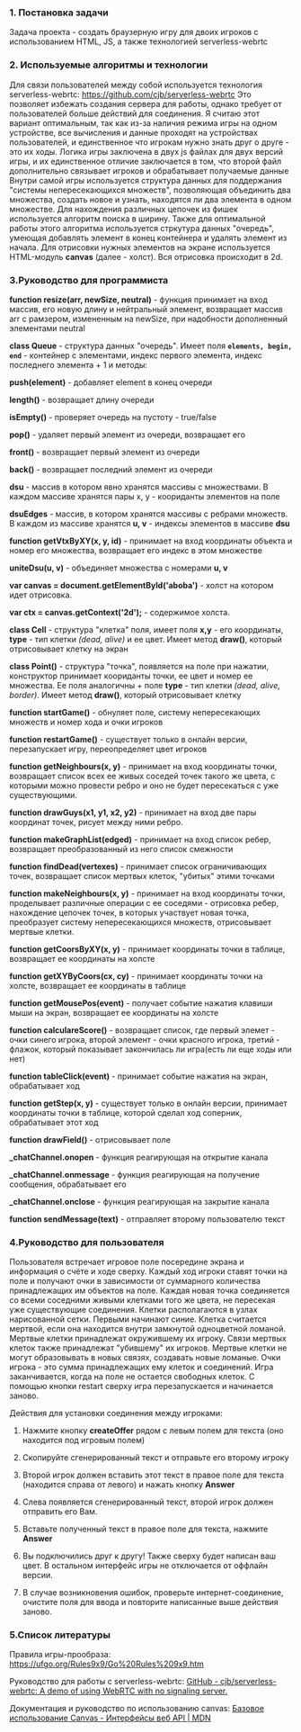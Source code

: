 ### 1. Постановка задачи

Задача проекта - создать браузерную игру для двоих игроков с использованием HTML, JS, а также технологией serverless-webrtc

### 2. Используемые алгоритмы и технологии

Для связи пользователей между собой используется технология serverless-webrtc: https://github.com/cjb/serverless-webrtc
Это позволяет избежать создания сервера для работы, однако требует от пользователей больше действий для соединения. Я считаю этот вариант оптимальным, так как из-за наличия режима игры на одном устройстве, все вычисления и данные проходят на устройствах пользователей, и единственное что игрокам нужно знать друг о друге - это их ходы.
Логика игры заключена в двух js файлах для двух версий игры, и их единственное отличие заключается в том, что второй файл дополнительно связывает игроков и обрабатывает получаемые данные
Внутри самой игры используется структура данных для поддержания "системы непересекающихся множеств", позволяющая объединить два множества, создать новое и узнать, находятся ли два элемента в одном множестве.
Для нахождения различных цепочек из фишек используется алгоритм поиска в ширину. Также для оптимальной работы этого алгоритма используется стркутура данных "очередь", умеющая добавлять элемент в конец контейнера и удалять элемент из начала. Для отрисовки нужных элементов на экране используется HTML-модуль **canvas** (далее - холст). Вся отрисовка происходит в 2d.

### 3.Руководство для программиста

**function resize(arr, newSize, neutral)** - функция принимает на вход массив, его новую длину и нейтральный элемент, возвращает массив arr с рамзером, измененным на newSize, при надобности дополненный элементами neutral

**class Queue** - структура данных "очередь". Имеет поля **`elements, begin, end`** - контейнер с элементами, индекс первого элемента, индекс последнего элемента + 1 и методы:

**push(element)** - добавляет element в конец очереди

**length()** - возвращает длину очереди

**isEmpty()** - проверяет очередь на пустоту - true/false

**pop()** - удаляет первый элемент из очереди, возвращает его

**front()** - возвращает первый элемент из очереди

**back()** - возвращает последний элемент из очереди

**dsu** - массив в котором явно хранятся массивы с множествами. В каждом массиве хранятся пары x, y - коориданты элементов на поле

**dsuEdges** - массив, в котором хранятся массивы с ребрами множеств. В каждом из массиве хранятся **u, v** - индексы элементов в массиве **dsu**

**function getVtxByXY(x, y, id)** - принимает на вход координаты объекта и номер его множества, возвращает его индекс в этом множестве

**uniteDsu(u, v)** - объединяет множества с номерами **u, v**

**var canvas = document.getElementById('aboba')** - холст на котором идет отрисовка.

**var ctx = canvas.getContext('2d');** - содержимое холста.

**class Cell** - структура "клетка" поля, имеет поля **x,y** - его координаты, **type** - тип клетки *(dead, alive)* и ее цвет. Имеет метод **draw()**, который отрисовывает клетку на экран

**class Point()** - структура "точка", появляется на поле при нажатии, конструктор принимает коориданты точки, ее цвет и номер ее множества. Ее поля аналогичны + поле **type** - тип клетки *(dead, alive, border)*. Имеет метод **draw()**, который отрисовывает клетку

**function startGame()** - обнуляет поле, систему непересекающих множеств и номер хода и очки игроков

**function restartGame()** - существует только в онлайн версии, перезапускает игру, переопределяет цвет игроков

**function getNeighbours(x, y)** - принимает на вход координаты точки, возвращает список всех ее живых соседей точек такого же цвета, с которыми можно провести ребро и оно не будет пересекаться с уже существующими.

**function drawGuys(x1, y1, x2, y2)** - принимает на вход две пары координат точек, рисует между ними ребро.

**function makeGraphList(edged)** - принимает на вход список ребер, возвращает преобразованный из него список смежности

**function findDead(vertexes)** - принимает список ограничивающих точек, возвращает список мертвых клеток, "убитых" этими точками

**function makeNeighbours(x, y)** - принимает на вход координаты точки, проделывает различные операции с ее соседями - отрисовка ребер, нахождение цепочек точек, в которых участвует новая точка, преобразует систему непересекающихся множеств, отрисовывает мертвые клетки.

**function getCoorsByXY(x, y)** - принимает координаты точки в таблице, возвращает ее координаты на холсте

**function getXYByCoors(cx, cy)** - принимает координаты точки на холсте, возвращает ее координаты в таблице

**function getMousePos(event)** - получает событие нажатия клавиши мыши на экран, возвращает ее координаты на холсте

**function calculareScore()** - возвращает список, где первый элемет - очки синего игрока, второй элемент - очки красного игрока, третий - флажок, который показывает закончилась ли игра(есть ли еще ходы или нет)

**function tableClick(event)** - принимает событие нажатия на экран, обрабатывает ход

**function getStep(x, y)** - существует только в онлайн версии, принимает координаты точки в таблице, которой сделал ход соперник, обрабатывает этот ход

**function drawField()** - отрисовывает поле

**_chatChannel.onopen** - функция реагирующая на открытие канала

**_chatChannel.onmessage** - функция реагирующая на получение сообщения, обрабатывает его

**_chatChannel.onclose** - функция реагирующая на закрытие канала

**function sendMessage(text)** - отправляет второму пользователю текст

### 4.Руководство для пользователя

Пользователя встречает игровое поле посередине экрана и информация о счёте и ходе сверху. Каждый ход игроки ставят точки на поле и получают очки в зависимости от суммарного количества принадлежащих им объектов на поле. Каждая новая точка соединяется со всеми соседними живыми клетками того же цвета, не пересекая уже существующие соединения. Клетки располагаются в узлах нарисованной сетки. Первыми начинают синие. Клетка считается мертвой, если она находится внутри замкнутой одноцветной ломаной. Мертвые клетки принадлежат окружившему их игроку. Связи мертвых клеток также принадлежат "убившему" их игроков. Мертвые клетки не могут образовывать в новых связях, создавать новые ломаные. Очки игрока - это сумма принадлежащих ему клеток и соединений. Игра заканчивается, когда на поле не остается свободных клеток.
С помощью кнопки restart сверху игра перезапускается и начинается заново.

Действия для установки соединения между игроками:

1. Нажмите кнопку **createOffer** рядом с левым полем для текста (оно находится под игровым полем)
  
2. Скопируйте сгенерированный текст и отправьте его второму игроку
  
3. Второй игрок должен вставить этот текст в правое поле для текста (находится справа от левого) и нажать кнопку **Answer**
  
4. Слева появляется сгенерированный текст, второй игрок должен отправить его Вам.
  
5. Вставьте полученный текст в правое поле для текста, нажмите **Answer**
  
6. Вы подключились друг к другу! Также сверху будет написан ваш цвет. В остальном интерфейс игры не отключается от оффлайн версии.
  
7. В случае возникновения ошибок, проверьте интернет-соединение, очистите поля для ввода и повторите написанные выше действия заново.
  

### 5.Список литературы

Правила игры-прообраза: https://ufgo.org/Rules9x9/Go%20Rules%209x9.htm

Руководство для работы с serverless-webrtc: [GitHub - cjb/serverless-webrtc: A demo of using WebRTC with no signaling server.](https://github.com/cjb/serverless-webrtc)

Документация и руководство по использованию canvas: [Базовое использование Canvas - Интерфейсы веб API | MDN](https://developer.mozilla.org/ru/docs/Web/API/Canvas_API/Tutorial/Basic_usage)

